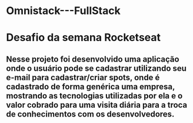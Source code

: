 # Omnistack---FullStack
<h1> Desafio da semana Rocketseat </h1>

<h2>Nesse projeto foi desenvolvido uma aplicação onde o usuário pode se cadastrar utilizando seu e-mail para cadastrar/criar
spots, onde é cadastrado de forma genérica uma empresa, mostrando as tecnologias utilizadas por ela e o valor cobrado para uma visita
diária para a troca de conhecimentos com os desenvolvedores. </h2>


